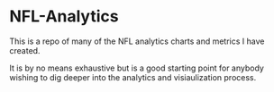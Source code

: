 # NFL-Analytics

This is a repo of many of the NFL analytics charts and metrics I have created. 

It is by no means exhaustive but is a good starting point for anybody wishing to dig deeper into the analytics and visiaulization process.

